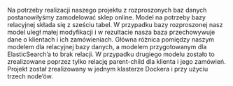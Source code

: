 Na potrzeby realizacji naszego projektu z rozproszonych baz danych postanowiłyśmy zamodelować sklep online. Model na potrzeby bazy relacyjnej składa się z sześciu tabel.
W przypadku bazy rozproszonej nasz model uległ małej modyfikacji i w rezultacie nasza baza przechowywuje dane o klientach i ich zamówieniach. Główna różnica pomiędzy naszym modelem dla relacyjnej bazy danych, a modelem przygotowanym dla ElasticSearch’a to brak relacji. W przypadku drugiego modelu zostało to zrealizowane poprzez tylko relację parent-child dla klienta i jego zamówień. Projekt został zrealizowany w jednym klasterze Dockera i przy użyciu trzech node’ów. 
